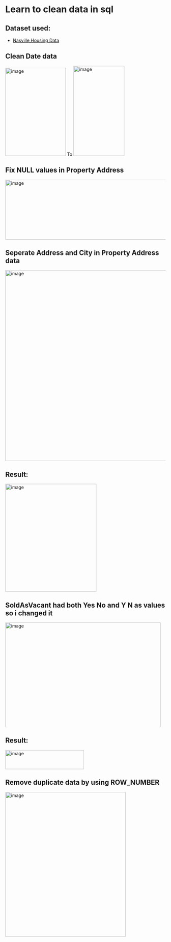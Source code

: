 # Learn to clean data in sql
## Dataset used:
- <a href="https://github.com/NgoKhanhAn/PortFolioProject-2/blob/main/Nashville%20Housing%20Data%20for%20Data%20Cleaning.xlsx">Nasville Housing Data</a>

## Clean Date data
<img width="190" height="277" alt="image" src="https://github.com/user-attachments/assets/6fcb04f6-3646-4e1b-84e4-9955a1fcce38" />
 To <img width="160" height="283" alt="image" src="https://github.com/user-attachments/assets/a34b1fd6-17c4-41de-aa78-4be4ca61fb9a" />
 
## Fix NULL values in Property Address
<img width="547" height="188" alt="image" src="https://github.com/user-attachments/assets/bc3263df-0ef1-4f0c-bfbb-26fc8a7725e0" />

## Seperate Address and City in Property Address data
<img width="1237" height="600" alt="image" src="https://github.com/user-attachments/assets/72665058-0c52-4517-bd8e-b512d3f0303e" />

## Result:
<img width="286" height="339" alt="image" src="https://github.com/user-attachments/assets/643bbed4-58c2-4827-88c3-059b8a3e9575" />

## SoldAsVacant had both Yes No and Y N as values so i changed it
<img width="488" height="329" alt="image" src="https://github.com/user-attachments/assets/0bc46567-96d8-43f0-a9af-e7a6e145900e" />

## Result:
<img width="247" height="60" alt="image" src="https://github.com/user-attachments/assets/d37a1d41-504e-4c45-bd61-8f9656486e18" />

## Remove duplicate data by using ROW_NUMBER
<img width="378" height="455" alt="image" src="https://github.com/user-attachments/assets/642003b1-7a36-4be8-b141-1b09268a55ff" />






